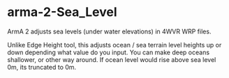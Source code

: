 # arma-2-Sea_Level

ArmA 2 adjusts sea levels (under water elevations) in 4WVR WRP files.

Unlike Edge Height tool, this adjusts ocean / sea terrain level heights up or down depending what value do you input. You can make deep oceans shallower, or other way around. If ocean level would rise above sea level 0m, its truncated to 0m.
